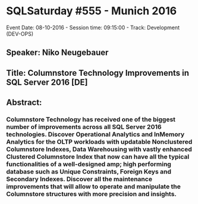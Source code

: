 # SQLSaturday #555 - Munich 2016
Event Date: 08-10-2016 - Session time: 09:15:00 - Track: Development (DEV-OPS)
## Speaker: Niko Neugebauer
## Title: Columnstore Technology Improvements in SQL Server 2016 [DE]
## Abstract:
### Columnstore Technology has received one of the biggest number of improvements across all SQL Server 2016 technologies. Discover Operational Analytics and InMemory Analytics for the OLTP workloads with updatable Nonclustered Columnstore Indexes, Data Warehousing with vastly enhanced Clustered Columnstore Index that now can have all the typical functionalities of a well-designed amp; high performing database such as Unique Constraints, Foreign Keys and Secondary Indexes. Discover all the maintenance improvements that will allow to operate and manipulate the Columnstore structures with more precision and insights.
